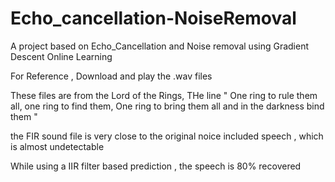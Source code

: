 # Echo_cancellation-NoiseRemoval
A project based on Echo_Cancellation and Noise removal using Gradient Descent Online Learning

For Reference , Download and play the .wav files

These files are from the Lord of the Rings, THe line "  One ring to rule them all, one ring to find them, One ring to bring them all and in the darkness bind them " 

the FIR sound file is very close to the original noice included speech , which is almost undetectable

While using a IIR filter based prediction , the speech is 80% recovered

